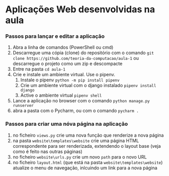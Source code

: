 # Aplicações Web desenvolvidas na aula

### Passos para lançar e editar a aplicação
1. Abra a linha de comandos (PowerShell ou cmd)
1. Descarregue uma cópia (clone) do repositório com o comando `git clone https://github.com/teoria-da-computacao/aula-1` ou descarregue o projeto como um zip e descompacte
1. Entre na pasta  `cd aula-1`
2. Crie e instale um ambiente virtual. Use o pipenv.
    1. Instale o pipenv `python -m pip install pipenv`
    1. Crie um ambiente virtual com o django instalado `pipenv install django`
    1. Active o ambiente virtual `pipenv shell`
5. Lance a aplicação no browser com o comando `python manage.py runserver`
6. abra a pasta com o Pycharm, ou com o comando `pycharm .`

### Passos para criar uma nóva página na aplicação
1. no ficheiro `views.py` crie uma nova função que renderize a nova página
2. na pasta `website\templates\website` crie uma página HTML correspondente para ser renderizada, extendendo o layout base (veja como é feito nas outras páginas)
3. no ficheiro `website\urls.py` crie um novo `path` para o novo URL
4. no ficheiro `layout.html` (que está na pasta `website\templates\website`) atualize o menu de navegação, inlcuindo um link para a nova página

